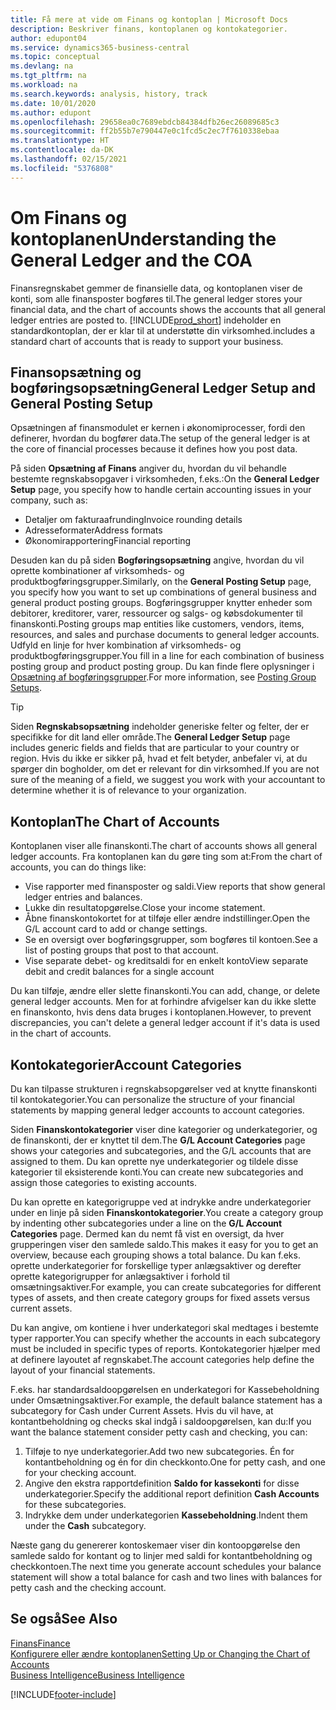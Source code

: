```yaml
---
title: Få mere at vide om Finans og kontoplan | Microsoft Docs
description: Beskriver finans, kontoplanen og kontokategorier.
author: edupont04
ms.service: dynamics365-business-central
ms.topic: conceptual
ms.devlang: na
ms.tgt_pltfrm: na
ms.workload: na
ms.search.keywords: analysis, history, track
ms.date: 10/01/2020
ms.author: edupont
ms.openlocfilehash: 29658ea0c7689ebdcb84384dfb26ec26089685c3
ms.sourcegitcommit: ff2b55b7e790447e0c1fcd5c2ec7f7610338ebaa
ms.translationtype: HT
ms.contentlocale: da-DK
ms.lasthandoff: 02/15/2021
ms.locfileid: "5376808"
---
```

# <a name="understanding-the-general-ledger-and-the-coa"></a><span data-ttu-id="b6ab8-103">Om Finans og kontoplanen</span><span class="sxs-lookup"><span data-stu-id="b6ab8-103">Understanding the General Ledger and the COA</span></span>

<span data-ttu-id="b6ab8-104">Finansregnskabet gemmer de finansielle data, og kontoplanen viser de konti, som alle finansposter bogføres til.</span><span class="sxs-lookup"><span data-stu-id="b6ab8-104">The general ledger stores your financial data, and the chart of accounts shows the accounts that all general ledger entries are posted to.</span></span> [!INCLUDE[prod_short](includes/prod_short.md)] <span data-ttu-id="b6ab8-105">indeholder en standardkontoplan, der er klar til at understøtte din virksomhed.</span><span class="sxs-lookup"><span data-stu-id="b6ab8-105">includes a standard chart of accounts that is ready to support your business.</span></span>

## <a name="general-ledger-setup-and-general-posting-setup"></a><span data-ttu-id="b6ab8-106">Finansopsætning og bogføringsopsætning</span><span class="sxs-lookup"><span data-stu-id="b6ab8-106">General Ledger Setup and General Posting Setup</span></span>

<span data-ttu-id="b6ab8-107">Opsætningen af finansmodulet er kernen i økonomiprocesser, fordi den definerer, hvordan du bogfører data.</span><span class="sxs-lookup"><span data-stu-id="b6ab8-107">The setup of the general ledger is at the core of financial processes because it defines how you post data.</span></span>  

<span data-ttu-id="b6ab8-108">På siden **Opsætning af Finans** angiver du, hvordan du vil behandle bestemte regnskabsopgaver i virksomheden, f.eks.:</span><span class="sxs-lookup"><span data-stu-id="b6ab8-108">On the **General Ledger Setup** page, you specify how to handle certain accounting issues in your company, such as:</span></span>  

* <span data-ttu-id="b6ab8-109">Detaljer om fakturaafrunding</span><span class="sxs-lookup"><span data-stu-id="b6ab8-109">Invoice rounding details</span></span>  
* <span data-ttu-id="b6ab8-110">Adresseformater</span><span class="sxs-lookup"><span data-stu-id="b6ab8-110">Address formats</span></span>  
* <span data-ttu-id="b6ab8-111">Økonomirapportering</span><span class="sxs-lookup"><span data-stu-id="b6ab8-111">Financial reporting</span></span>  

<span data-ttu-id="b6ab8-112">Desuden kan du på siden **Bogføringsopsætning** angive, hvordan du vil oprette kombinationer af virksomheds- og produktbogføringsgrupper.</span><span class="sxs-lookup"><span data-stu-id="b6ab8-112">Similarly, on the **General Posting Setup** page, you specify how you want to set up combinations of general business and general product posting groups.</span></span> <span data-ttu-id="b6ab8-113">Bogføringsgrupper knytter enheder som debitorer, kreditorer, varer, ressourcer og salgs- og købsdokumenter til finanskonti.</span><span class="sxs-lookup"><span data-stu-id="b6ab8-113">Posting groups map entities like customers, vendors, items, resources, and sales and purchase documents to general ledger accounts.</span></span> <span data-ttu-id="b6ab8-114">Udfyld en linje for hver kombination af virksomheds- og produktbogføringsgrupper.</span><span class="sxs-lookup"><span data-stu-id="b6ab8-114">You fill in a line for each combination of business posting group and product posting group.</span></span> <span data-ttu-id="b6ab8-115">Du kan finde flere oplysninger i [Opsætning af bogføringsgrupper](finance-posting-groups.md).</span><span class="sxs-lookup"><span data-stu-id="b6ab8-115">For more information, see [Posting Group Setups](finance-posting-groups.md).</span></span>  

> [!TIP]
> <span data-ttu-id="b6ab8-116">Siden **Regnskabsopsætning** indeholder generiske felter og felter, der er specifikke for dit land eller område.</span><span class="sxs-lookup"><span data-stu-id="b6ab8-116">The **General Ledger Setup** page includes generic fields and fields that are particular to your country or region.</span></span> <span data-ttu-id="b6ab8-117">Hvis du ikke er sikker på, hvad et felt betyder, anbefaler vi, at du spørger din bogholder, om det er relevant for din virksomhed.</span><span class="sxs-lookup"><span data-stu-id="b6ab8-117">If you are not sure of the meaning of a field, we suggest you work with your accountant to determine whether it is of relevance to your organization.</span></span>  

## <a name="the-chart-of-accounts"></a><span data-ttu-id="b6ab8-118">Kontoplan</span><span class="sxs-lookup"><span data-stu-id="b6ab8-118">The Chart of Accounts</span></span>

<span data-ttu-id="b6ab8-119">Kontoplanen viser alle finanskonti.</span><span class="sxs-lookup"><span data-stu-id="b6ab8-119">The chart of accounts shows all general ledger accounts.</span></span> <span data-ttu-id="b6ab8-120">Fra kontoplanen kan du gøre ting som at:</span><span class="sxs-lookup"><span data-stu-id="b6ab8-120">From the chart of accounts, you can do things like:</span></span>  

* <span data-ttu-id="b6ab8-121">Vise rapporter med finansposter og saldi.</span><span class="sxs-lookup"><span data-stu-id="b6ab8-121">View reports that show general ledger entries and balances.</span></span>  
* <span data-ttu-id="b6ab8-122">Lukke din resultatopgørelse.</span><span class="sxs-lookup"><span data-stu-id="b6ab8-122">Close your income statement.</span></span>  
* <span data-ttu-id="b6ab8-123">Åbne finanskontokortet for at tilføje eller ændre indstillinger.</span><span class="sxs-lookup"><span data-stu-id="b6ab8-123">Open the G/L account card to add or change settings.</span></span>  
* <span data-ttu-id="b6ab8-124">Se en oversigt over bogføringsgrupper, som bogføres til kontoen.</span><span class="sxs-lookup"><span data-stu-id="b6ab8-124">See a list of posting groups that post to that account.</span></span>
* <span data-ttu-id="b6ab8-125">Vise separate debet- og kreditsaldi for en enkelt konto</span><span class="sxs-lookup"><span data-stu-id="b6ab8-125">View separate debit and credit balances for a single account</span></span>  

<span data-ttu-id="b6ab8-126">Du kan tilføje, ændre eller slette finanskonti.</span><span class="sxs-lookup"><span data-stu-id="b6ab8-126">You can add, change, or delete general ledger accounts.</span></span> <span data-ttu-id="b6ab8-127">Men for at forhindre afvigelser kan du ikke slette en finanskonto, hvis dens data bruges i kontoplanen.</span><span class="sxs-lookup"><span data-stu-id="b6ab8-127">However, to prevent discrepancies, you can't delete a general ledger account if it's data is used in the chart of accounts.</span></span>  

## <a name="account-categories"></a><span data-ttu-id="b6ab8-128">Kontokategorier</span><span class="sxs-lookup"><span data-stu-id="b6ab8-128">Account Categories</span></span>

<span data-ttu-id="b6ab8-129">Du kan tilpasse strukturen i regnskabsopgørelser ved at knytte finanskonti til kontokategorier.</span><span class="sxs-lookup"><span data-stu-id="b6ab8-129">You can personalize the structure of your financial statements by mapping general ledger accounts to account categories.</span></span>  

<span data-ttu-id="b6ab8-130">Siden **Finanskontokategorier** viser dine kategorier og underkategorier, og de finanskonti, der er knyttet til dem.</span><span class="sxs-lookup"><span data-stu-id="b6ab8-130">The **G/L Account Categories** page shows your categories and subcategories, and the G/L accounts that are assigned to them.</span></span> <span data-ttu-id="b6ab8-131">Du kan oprette nye underkategorier og tildele disse kategorier til eksisterende konti.</span><span class="sxs-lookup"><span data-stu-id="b6ab8-131">You can create new subcategories and assign those categories to existing accounts.</span></span>  

<span data-ttu-id="b6ab8-132">Du kan oprette en kategorigruppe ved at indrykke andre underkategorier under en linje på siden **Finanskontokategorier**.</span><span class="sxs-lookup"><span data-stu-id="b6ab8-132">You create a category group by indenting other subcategories under a line on the **G/L Account Categories** page.</span></span> <span data-ttu-id="b6ab8-133">Dermed kan du nemt få vist en oversigt, da hver grupperingen viser den samlede saldo.</span><span class="sxs-lookup"><span data-stu-id="b6ab8-133">This makes it easy for you to get an overview, because each grouping shows a total balance.</span></span> <span data-ttu-id="b6ab8-134">Du kan f.eks. oprette underkategorier for forskellige typer anlægsaktiver og derefter oprette kategorigrupper for anlægsaktiver i forhold til omsætningsaktiver.</span><span class="sxs-lookup"><span data-stu-id="b6ab8-134">For example, you can create subcategories for different types of assets, and then create category groups for fixed assets versus current assets.</span></span>  

<span data-ttu-id="b6ab8-135">Du kan angive, om kontiene i hver underkategori skal medtages i bestemte typer rapporter.</span><span class="sxs-lookup"><span data-stu-id="b6ab8-135">You can specify whether the accounts in each subcategory must be included in specific types of reports.</span></span> <span data-ttu-id="b6ab8-136">Kontokategorier hjælper med at definere layoutet af regnskabet.</span><span class="sxs-lookup"><span data-stu-id="b6ab8-136">The account categories help define the layout of your financial statements.</span></span>  

<span data-ttu-id="b6ab8-137">F.eks. har standardsaldoopgørelsen en underkategori for Kassebeholdning under Omsætningsaktiver.</span><span class="sxs-lookup"><span data-stu-id="b6ab8-137">For example, the default balance statement has a subcategory for Cash under Current Assets.</span></span> <span data-ttu-id="b6ab8-138">Hvis du vil have, at kontantbeholdning og checks skal indgå i saldoopgørelsen, kan du:</span><span class="sxs-lookup"><span data-stu-id="b6ab8-138">If you want the balance statement consider petty cash and checking, you can:</span></span>  

1. <span data-ttu-id="b6ab8-139">Tilføje to nye underkategorier.</span><span class="sxs-lookup"><span data-stu-id="b6ab8-139">Add two new subcategories.</span></span> <span data-ttu-id="b6ab8-140">Én for kontantbeholdning og én for din checkkonto.</span><span class="sxs-lookup"><span data-stu-id="b6ab8-140">One for petty cash, and one for your checking account.</span></span>  
2. <span data-ttu-id="b6ab8-141">Angive den ekstra rapportdefinition **Saldo for kassekonti** for disse underkategorier.</span><span class="sxs-lookup"><span data-stu-id="b6ab8-141">Specify the additional report definition **Cash Accounts** for these subcategories.</span></span>  
3. <span data-ttu-id="b6ab8-142">Indrykke dem under underkategorien **Kassebeholdning**.</span><span class="sxs-lookup"><span data-stu-id="b6ab8-142">Indent them under the **Cash** subcategory.</span></span>  

<span data-ttu-id="b6ab8-143">Næste gang du genererer kontoskemaer viser din kontoopgørelse den samlede saldo for kontant og to linjer med saldi for kontantbeholdning og checkkontoen.</span><span class="sxs-lookup"><span data-stu-id="b6ab8-143">The next time you generate account schedules your balance statement will show a total balance for cash and two lines with balances for petty cash and the checking account.</span></span>  

## <a name="see-also"></a><span data-ttu-id="b6ab8-144">Se også</span><span class="sxs-lookup"><span data-stu-id="b6ab8-144">See Also</span></span>

[<span data-ttu-id="b6ab8-145">Finans</span><span class="sxs-lookup"><span data-stu-id="b6ab8-145">Finance</span></span>](finance.md)  
[<span data-ttu-id="b6ab8-146">Konfigurere eller ændre kontoplanen</span><span class="sxs-lookup"><span data-stu-id="b6ab8-146">Setting Up or Changing the Chart of Accounts</span></span>](finance-setup-chart-accounts.md)  
[<span data-ttu-id="b6ab8-147">Business Intelligence</span><span class="sxs-lookup"><span data-stu-id="b6ab8-147">Business Intelligence</span></span>](bi.md)  


[!INCLUDE[footer-include](includes/footer-banner.md)]